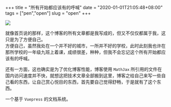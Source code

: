 +++
 title = "所有开始都应该有的呼喊" 
 date = "2020-01-01T21:05:48+08:00" 
 tags = ["pen","open"] 
 slug = "open"
+++

<img src="http://p1.music.126.net/Tc4CjU09TSvT5RYoUkefAQ==/5832909185477190.jpg?param=640y300" class="align-center">

就像首页说的那样，这个博客的所有文章都是我写成的，但又不仅仅都属于我，这只是为了方便自己。    
方便自己，虽然我处在一个并不好的城市，一所并不好的学校，此时此刻我也许在那所学校的一年级九班上着课，成绩很差，种种，但我不会忘记这个所有开始都应该有的呼喊。

还有一方面，这也确实是为了优化博客性能，博客使用 `MathJax` 所引用的文件在国内访问速度并不快，就想这把技术文章全部搬到这里，博客之给自己来写一些自己看的东西，让自己赏心悦目的东西，首先要自己觉得舒畅，于是就有了这个东西。

一个基于 `Vuepress` 的文档系统。
